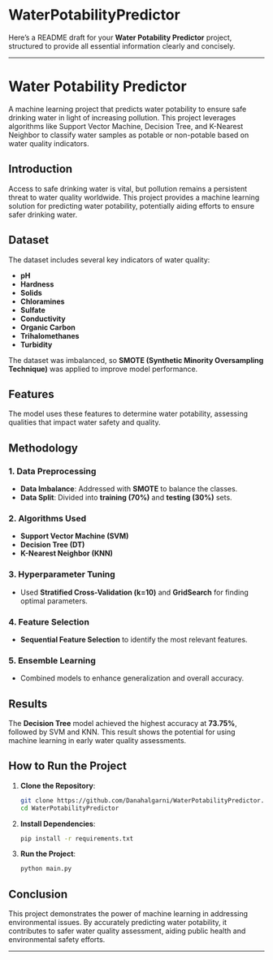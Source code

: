 # WaterPotabilityPredictor
Here’s a README draft for your **Water Potability Predictor** project, structured to provide all essential information clearly and concisely.

---

# Water Potability Predictor

A machine learning project that predicts water potability to ensure safe drinking water in light of increasing pollution. This project leverages algorithms like Support Vector Machine, Decision Tree, and K-Nearest Neighbor to classify water samples as potable or non-potable based on water quality indicators.

## Introduction
Access to safe drinking water is vital, but pollution remains a persistent threat to water quality worldwide. This project provides a machine learning solution for predicting water potability, potentially aiding efforts to ensure safer drinking water.

## Dataset
The dataset includes several key indicators of water quality:
- **pH**
- **Hardness**
- **Solids**
- **Chloramines**
- **Sulfate**
- **Conductivity**
- **Organic Carbon**
- **Trihalomethanes**
- **Turbidity**

The dataset was imbalanced, so **SMOTE (Synthetic Minority Oversampling Technique)** was applied to improve model performance.

## Features
The model uses these features to determine water potability, assessing qualities that impact water safety and quality.

## Methodology

### 1. Data Preprocessing
   - **Data Imbalance**: Addressed with **SMOTE** to balance the classes.
   - **Data Split**: Divided into **training (70%)** and **testing (30%)** sets.

### 2. Algorithms Used
   - **Support Vector Machine (SVM)**
   - **Decision Tree (DT)**
   - **K-Nearest Neighbor (KNN)**

### 3. Hyperparameter Tuning
   - Used **Stratified Cross-Validation (k=10)** and **GridSearch** for finding optimal parameters.

### 4. Feature Selection
   - **Sequential Feature Selection** to identify the most relevant features.

### 5. Ensemble Learning
   - Combined models to enhance generalization and overall accuracy.

## Results
The **Decision Tree** model achieved the highest accuracy at **73.75%**, followed by SVM and KNN. This result shows the potential for using machine learning in early water quality assessments.

## How to Run the Project

1. **Clone the Repository**:
   ```bash
   git clone https://github.com/Danahalgarni/WaterPotabilityPredictor.git
   cd WaterPotabilityPredictor
   ```

2. **Install Dependencies**:
   ```bash
   pip install -r requirements.txt
   ```

3. **Run the Project**:
   ```bash
   python main.py
   ```

## Conclusion
This project demonstrates the power of machine learning in addressing environmental issues. By accurately predicting water potability, it contributes to safer water quality assessment, aiding public health and environmental safety efforts.

---
